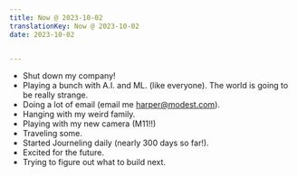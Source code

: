 ```yaml
---
title: Now @ 2023-10-02
translationKey: Now @ 2023-10-02
date: 2023-10-02


---
```


* Shut down my company!
* Playing a bunch with A.I. and ML. (like everyone). The world is going to be really strange.
* Doing a lot of email (email me [harper@modest.com](mailto:harper@modest.com)).
* Hanging with my weird family.
* Playing with my new camera (M11!!)
* Traveling some.
* Started Journeling daily (nearly 300 days so far!).
* Excited for the future.
* Trying to figure out what to build next.
